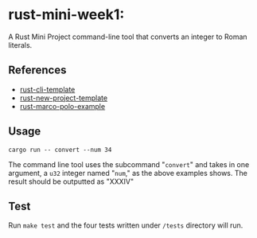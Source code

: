 # rust-mini-week1:
A Rust Mini Project command-line tool that converts an integer to Roman literals. 

## References

* [rust-cli-template](https://github.com/kbknapp/rust-cli-template)
* [rust-new-project-template](https://github.com/noahgift/rust-new-project-template)
* [rust-marco-polo-example](https://github.com/noahgift/rust-mlops-template/tree/main/MarcoPolo)

## Usage
<code>cargo run -- convert --num 34</code>
 
 The command line tool uses the subcommand "<code>convert</code>" and takes in one argument, a <code>u32</code> integer named "<code>num</code>," as the above examples shows. The result should be outputted as "XXXIV"

## Test
Run <code>make test</code> and the four tests written under <code>/tests</code> directory will run. 
